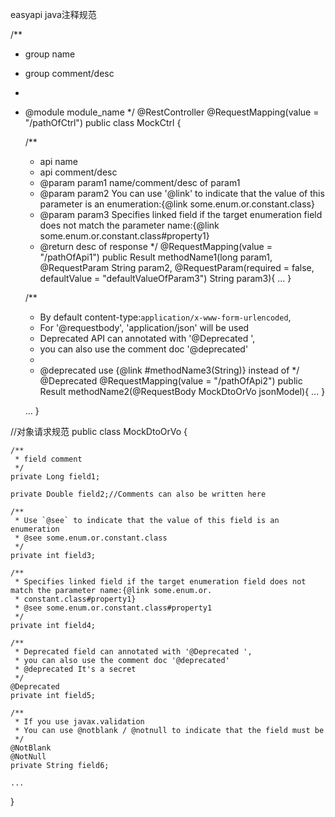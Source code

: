 easyapi java注释规范

/**
* group name
* group comment/desc
*
* @module module_name
  */
  @RestController
  @RequestMapping(value = "/pathOfCtrl")
  public class MockCtrl {

  /**
    * api name
    * api comment/desc
    * @param param1 name/comment/desc of param1
    * @param param2 You can use '@link' to indicate that the value of this parameter is an enumeration:{@link some.enum.or.constant.class}
    * @param param3 Specifies linked field if the target enumeration field does not match the parameter name:{@link some.enum.or.constant.class#property1}
    * @return desc of response
      */
      @RequestMapping(value = "/pathOfApi1")
      public Result methodName1(long param1,
      @RequestParam String param2,
      @RequestParam(required = false, defaultValue = "defaultValueOfParam3") String param3){
      ...
      }


    /**
    * By default content-type:`application/x-www-form-urlencoded`,
    * For '@requestbody', 'application/json' will be used
    * Deprecated API can annotated with '@Deprecated ',
    * you can also use the comment doc '@deprecated'
    *
    * @deprecated use {@link #methodName3(String)} instead of
    */
    @Deprecated
    @RequestMapping(value = "/pathOfApi2")
    public Result methodName2(@RequestBody MockDtoOrVo jsonModel){
        ...
    }

    ...
}

//对象请求规范
public class MockDtoOrVo {

    /**
     * field comment
     */
    private Long field1;

    private Double field2;//Comments can also be written here

    /**
     * Use `@see` to indicate that the value of this field is an enumeration
     * @see some.enum.or.constant.class
     */
    private int field3;

    /**
     * Specifies linked field if the target enumeration field does not match the parameter name:{@link some.enum.or.
     * constant.class#property1}
     * @see some.enum.or.constant.class#property1
     */
    private int field4;

    /**
     * Deprecated field can annotated with '@Deprecated ',
     * you can also use the comment doc '@deprecated'
     * @deprecated It's a secret
     */
    @Deprecated
    private int field5;

    /**
     * If you use javax.validation
     * You can use @notblank / @notnull to indicate that the field must be
     */
    @NotBlank
    @NotNull
    private String field6;

    ...
}